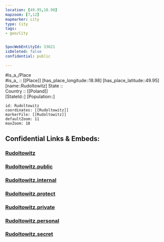 ```yaml
---
location: [49.95,18.98] 
mapzoom: [7,12] 
mapmarker: city 
type: City
tags:
- geo/City


SpocWebEntityId: 33821
isDeleted: false
confidential: public

---
```

#is_a_/Place  
#is_a_ :: [[Place]] 
[has_place_longitude::18.98] 
[has_place_latitude::49.95] 
[name::Rudoltowitz] 
State ::  
Country :: [[Poland]]  
[StateId::] 
[Population::] 



```leaflet
id: Rudoltowitz
coordinates: [[Rudoltowitz]] 
markerFile: [[Rudoltowitz]] 
defaultZoom: 11 
maxZoom: 18
```


## Confidential Links & Embeds: 

### [Rudoltowitz](/_Standards/Earth/Continent/Europe/Europe~East/Poland/Provinces~Poland/Silesian/City/Rudoltowitz.md) 

### [Rudoltowitz.public](/_public/Earth/Continent/Europe/Europe~East/Poland/Provinces~Poland/Silesian/City/Rudoltowitz.public.md) 

### [Rudoltowitz.internal](/_internal/Earth/Continent/Europe/Europe~East/Poland/Provinces~Poland/Silesian/City/Rudoltowitz.internal.md) 

### [Rudoltowitz.protect](/_protect/Earth/Continent/Europe/Europe~East/Poland/Provinces~Poland/Silesian/City/Rudoltowitz.protect.md) 

### [Rudoltowitz.private](/_private/Earth/Continent/Europe/Europe~East/Poland/Provinces~Poland/Silesian/City/Rudoltowitz.private.md) 

### [Rudoltowitz.personal](/_personal/Earth/Continent/Europe/Europe~East/Poland/Provinces~Poland/Silesian/City/Rudoltowitz.personal.md) 

### [Rudoltowitz.secret](/_secret/Earth/Continent/Europe/Europe~East/Poland/Provinces~Poland/Silesian/City/Rudoltowitz.secret.md)

